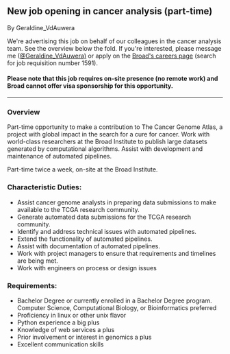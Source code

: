 ## New job opening in cancer analysis (part-time)

By Geraldine_VdAuwera

<p>We're advertising this job on behalf of our colleagues in the cancer analysis team. See the overview below the fold. If you're interested, please message me (<a href="https://gatkforums.broadinstitute.org/gatk/profile/Geraldine_VdAuwera%29" rel="nofollow">@Geraldine_VdAuwera)</a> or apply on the <a rel="nofollow" href="https://www.broadinstitute.org/careers/job-openings/job-openings-0">Broad's careers page</a> (search for job requisition number 1591).</p>

<h4>Please note that this job requires on-site presence (no remote work) and Broad cannot offer visa sponsorship for this opportunity.</h4>

<hr></hr><h3>Overview</h3>

<p>Part-time opportunity to make a contribution to The Cancer Genome Atlas, a project with global impact in the search for a cure for cancer.  Work with world-class researchers at the Broad Institute to publish large datasets generated by computational algorithms.  Assist with development and maintenance of automated pipelines.</p>

<p>Part-time twice a week, on-site at the Broad Institute.</p>

<h3>Characteristic Duties:</h3>

<ul><li>Assist cancer genome analysts in preparing data submissions to make available to the TCGA research community.</li>
<li>Generate automated data submissions for the TCGA research community.</li>
<li>Identify and address technical issues with automated pipelines.</li>
<li>Extend the functionality of automated pipelines.</li>
<li>Assist with documentation of automated pipelines.</li>
<li>Work with project managers to ensure that requirements and timelines are being met.</li>
<li>Work with engineers on process or design issues</li>
</ul><h3>Requirements:</h3>

<ul><li>Bachelor Degree or currently enrolled in a Bachelor Degree program.  Computer Science, Computational Biology, or Bioinformatics preferred</li>
<li>Proficiency in linux or other unix flavor</li>
<li>Python experience a big plus</li>
<li>Knowledge of web services a plus</li>
<li>Prior involvement or interest in genomics a plus</li>
<li>Excellent communication skills</li>
</ul>
